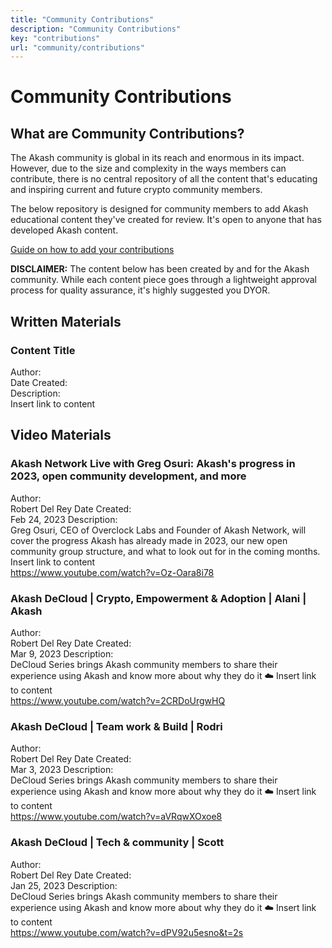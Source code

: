 ```yaml
---
title: "Community Contributions"
description: "Community Contributions"
key: "contributions"
url: "community/contributions"
---
```


# Community Contributions

## What are Community Contributions?
The Akash community is global in its reach and enormous in its impact. However, due to the size and complexity in the ways members can contribute,
there is no central repository of all the content that's educating and inspiring current and future crypto community members. 

The below repository is designed for community members to add Akash educational content they've created for review. It's open to anyone that has developed Akash content.

[Guide on how to add your contributions](https://akash.network/community/contributionshowto/)

**DISCLAIMER:** The content below has been created by and for the Akash community. While each content piece goes through a lightweight approval process for quality assurance, it's highly suggested you DYOR.

## Written Materials

### Content Title

Author:<br />
Date Created:<br />
Description:<br />
Insert link to content<br />

## Video Materials

### Akash Network Live with Greg Osuri: Akash's progress in 2023, open community development, and more

Author:<br /> Robert Del Rey 
Date Created:<br /> Feb 24, 2023
Description:<br /> Greg Osuri, CEO of Overclock Labs and Founder of Akash Network, will cover the progress Akash has already made in 2023, our new open community group structure, and what to look out for in the coming months.
Insert link to content<br /> https://www.youtube.com/watch?v=Oz-Oara8i78

### Akash DeCloud | Crypto, Empowerment & Adoption | Alani | Akash

Author:<br /> Robert Del Rey 
Date Created:<br />  Mar 9, 2023
Description:<br /> DeCloud Series brings Akash community members to share their experience using Akash and know more about why they do it ☁️
Insert link to content<br /> https://www.youtube.com/watch?v=2CRDoUrgwHQ

### Akash DeCloud | Team work & Build | Rodri

Author:<br /> Robert Del Rey 
Date Created:<br />  Mar 3, 2023 
Description:<br /> DeCloud Series brings Akash community members to share their experience using Akash and know more about why they do it ☁️
Insert link to content<br /> https://www.youtube.com/watch?v=aVRqwXOxoe8 

### Akash DeCloud | Tech & community | Scott

Author:<br /> Robert Del Rey 
Date Created:<br />  Jan 25, 2023 
Description:<br /> DeCloud Series brings Akash community members to share their experience using Akash and know more about why they do it ☁️
Insert link to content<br /> https://www.youtube.com/watch?v=dPV92u5esno&t=2s
